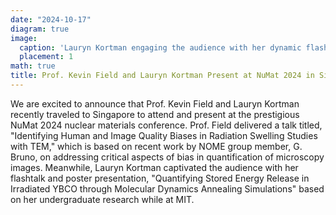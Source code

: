 ```yaml
---
date: "2024-10-17"
diagram: true
image:
  caption: 'Lauryn Kortman engaging the audience with her dynamic flashtalk presentation on stored energy release in irradiated YBCO at NuMat 2024.'
  placement: 1
math: true
title: Prof. Kevin Field and Lauryn Kortman Present at NuMat 2024 in Singapore
---
```


We are excited to announce that Prof. Kevin Field and Lauryn Kortman recently traveled to Singapore to attend and present at the prestigious NuMat 2024 nuclear materials conference. Prof. Field delivered a talk titled, "Identifying Human and Image Quality Biases in Radiation Swelling Studies with TEM," which is based on recent work by NOME group member, G. Bruno, on addressing critical aspects of bias in quantification of microscopy images. Meanwhile, Lauryn Kortman captivated the audience with her flashtalk and poster presentation, "Quantifying Stored Energy Release in Irradiated YBCO through Molecular Dynamics Annealing Simulations" based on her undergraduate research while at MIT.